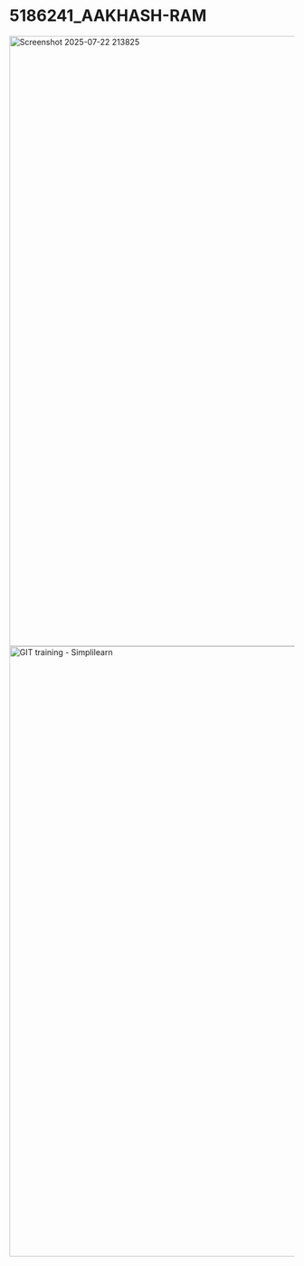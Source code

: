# 5186241_AAKHASH-RAM
<img width="1919" height="1079" alt="Screenshot 2025-07-22 213825" src="https://github.com/user-attachments/assets/5639119a-1784-4db6-a462-7cbc41488443" />
<img width="1919" height="1079" alt="GIT training - Simplilearn" src="https://github.com/user-attachments/assets/b8e99056-5a37-47af-8dec-55addc946f76" />
